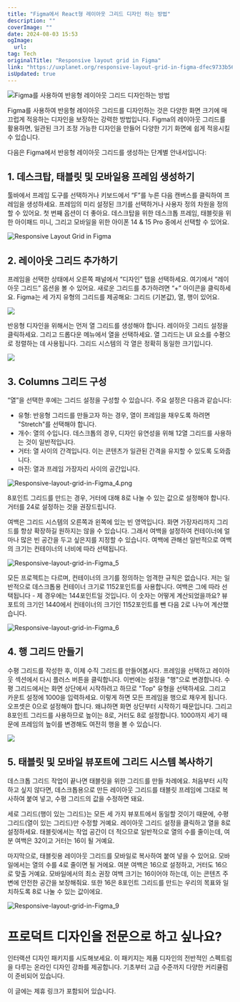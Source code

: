 ```yaml
---
title: "Figma에서 React형 레이아웃 그리드 디자인 하는 방법"
description: ""
coverImage: ""
date: 2024-08-03 15:53
ogImage:
  url:
tag: Tech
originalTitle: "Responsive layout grid in Figma"
link: "https://uxplanet.org/responsive-layout-grid-in-figma-dfec9733b568"
isUpdated: true
---
```


![Figma를 사용하여 반응형 레이아웃 그리드 디자인하는 방법](/assets/img/Responsive-layout-grid-in-Figma_0.png)

Figma를 사용하여 반응형 레이아웃 그리드를 디자인하는 것은 다양한 화면 크기에 매끄럽게 적응하는 디자인을 보장하는 강력한 방법입니다. Figma의 레이아웃 그리드를 활용하면, 일관된 크기 조정 가능한 디자인을 만들어 다양한 기기 화면에 쉽게 적응시킬 수 있습니다.

다음은 Figma에서 반응형 레이아웃 그리드를 생성하는 단계별 안내서입니다:

## 1. 데스크탑, 태블릿 및 모바일용 프레임 생성하기

<!-- seedividend - 사각형 -->

<ins class="adsbygoogle"
     style="display:block"
     data-ad-client="ca-pub-4877378276818686"
     data-ad-slot="1898504329"
     data-ad-format="auto"
     data-full-width-responsive="true"></ins>

<script>
     (adsbygoogle = window.adsbygoogle || []).push({});
</script>

툴바에서 프레임 도구를 선택하거나 키보드에서 “F”를 누른 다음 캔버스를 클릭하여 프레임을 생성하세요. 프레임의 미리 설정된 크기를 선택하거나 사용자 정의 차원을 정의할 수 있어요. 첫 번째 옵션이 더 좋아요. 데스크탑을 위한 데스크톱 프레임, 태블릿을 위한 아이패드 미니, 그리고 모바일을 위한 아이폰 14 & 15 Pro 중에서 선택할 수 있어요.

![Responsive Layout Grid in Figma](/assets/img/Responsive-layout-grid-in-Figma_1.png)

## 2. 레이아웃 그리드 추가하기

프레임을 선택한 상태에서 오른쪽 패널에서 “디자인” 탭을 선택하세요. 여기에서 “레이아웃 그리드” 옵션을 볼 수 있어요. 새로운 그리드를 추가하려면 “+” 아이콘을 클릭하세요. Figma는 세 가지 유형의 그리드를 제공해요: 그리드 (기본값), 열, 행이 있어요.

<!-- seedividend - 사각형 -->

<ins class="adsbygoogle"
     style="display:block"
     data-ad-client="ca-pub-4877378276818686"
     data-ad-slot="1898504329"
     data-ad-format="auto"
     data-full-width-responsive="true"></ins>

<script>
     (adsbygoogle = window.adsbygoogle || []).push({});
</script>

<img src="/assets/img/Responsive-layout-grid-in-Figma_2.png" />

반응형 디자인을 위해서는 먼저 열 그리드를 생성해야 합니다. 레이아웃 그리드 설정을 클릭하세요. 그리고 드롭다운 메뉴에서 열을 선택하세요. 열 그리드는 UI 요소를 수평으로 정렬하는 데 사용됩니다. 그리드 시스템의 각 열은 정확히 동일한 크기입니다.

<img src="/assets/img/Responsive-layout-grid-in-Figma_3.png" />

## 3. Columns 그리드 구성

<!-- seedividend - 사각형 -->

<ins class="adsbygoogle"
     style="display:block"
     data-ad-client="ca-pub-4877378276818686"
     data-ad-slot="1898504329"
     data-ad-format="auto"
     data-full-width-responsive="true"></ins>

<script>
     (adsbygoogle = window.adsbygoogle || []).push({});
</script>

“열”을 선택한 후에는 그리드 설정을 구성할 수 있습니다. 주요 설정은 다음과 같습니다:

- 유형: 반응형 그리드를 만들고자 하는 경우, 열이 프레임을 채우도록 하려면 "Stretch"를 선택해야 합니다.
- 개수: 열의 수입니다. 데스크톱의 경우, 디자인 유연성을 위해 12열 그리드를 사용하는 것이 일반적입니다.
- 거터: 열 사이의 간격입니다. 이는 콘텐츠가 일관된 간격을 유지할 수 있도록 도와줍니다.
- 마진: 열과 프레임 가장자리 사이의 공간입니다.

![Responsive-layout-grid-in-Figma_4.png](/assets/img/Responsive-layout-grid-in-Figma_4.png)

8포인트 그리드를 만드는 경우, 거터에 대해 8로 나눌 수 있는 값으로 설정해야 합니다. 거터를 24로 설정하는 것을 권장드립니다.

<!-- seedividend - 사각형 -->

<ins class="adsbygoogle"
     style="display:block"
     data-ad-client="ca-pub-4877378276818686"
     data-ad-slot="1898504329"
     data-ad-format="auto"
     data-full-width-responsive="true"></ins>

<script>
     (adsbygoogle = window.adsbygoogle || []).push({});
</script>

여백은 그리드 시스템의 오른쪽과 왼쪽에 있는 빈 영역입니다. 화면 가장자리까지 그리드를 항상 확장하길 원하지는 않을 수 있습니다. 그래서 여백을 설정하여 컨테이너에 얼마나 많은 빈 공간을 두고 싶은지를 지정할 수 있습니다. 여백에 관해선 일반적으로 여백의 크기는 컨테이너의 너비에 따라 선택됩니다.

![Responsive-layout-grid-in-Figma_5](/assets/img/Responsive-layout-grid-in-Figma_5.png)

모든 프로젝트는 다르며, 컨테이너의 크기를 정의하는 엄격한 규칙은 없습니다. 저는 일반적으로 데스크톱용 컨테이너 크기로 1152포인트를 사용합니다. 여백은 그에 따라 선택됩니다 - 제 경우에는 144포인트일 것입니다. 이 숫자는 어떻게 계산되었을까요? 뷰포트의 크기인 1440에서 컨테이너의 크기인 1152포인트를 뺀 다음 2로 나누어 계산했습니다.

![Responsive-layout-grid-in-Figma_6](/assets/img/Responsive-layout-grid-in-Figma_6.png)

<!-- seedividend - 사각형 -->

<ins class="adsbygoogle"
     style="display:block"
     data-ad-client="ca-pub-4877378276818686"
     data-ad-slot="1898504329"
     data-ad-format="auto"
     data-full-width-responsive="true"></ins>

<script>
     (adsbygoogle = window.adsbygoogle || []).push({});
</script>

## 4. 행 그리드 만들기

수평 그리드를 작성한 후, 이제 수직 그리드를 만들어봅시다. 프레임을 선택하고 레이아웃 섹션에서 다시 플러스 버튼을 클릭합니다. 이번에는 설정을 "행"으로 변경합니다. 수평 그리드에서는 화면 상단에서 시작하려고 하므로 "Top" 유형을 선택하세요. 그리고 카운트 설정에 1000을 입력하세요. 이렇게 하면 모든 프레임을 행으로 채우게 됩니다. 오프셋은 0으로 설정해야 합니다. 왜냐하면 화면 상단부터 시작하기 때문입니다. 그리고 8포인트 그리드를 사용하므로 높이는 8로, 거터도 8로 설정합니다. 1000까지 세기 때문에 프레임의 높이를 변경해도 여전히 행을 볼 수 있습니다.

<img src="/assets/img/Responsive-layout-grid-in-Figma_7.png" />

## 5. 태블릿 및 모바일 뷰포트에 그리드 시스템 복사하기

<!-- seedividend - 사각형 -->

<ins class="adsbygoogle"
     style="display:block"
     data-ad-client="ca-pub-4877378276818686"
     data-ad-slot="1898504329"
     data-ad-format="auto"
     data-full-width-responsive="true"></ins>

<script>
     (adsbygoogle = window.adsbygoogle || []).push({});
</script>

데스크톱 그리드 작업이 끝나면 태블릿을 위한 그리드를 만들 차례에요. 처음부터 시작하고 싶지 않다면, 데스크톱용으로 만든 레이아웃 그리드를 태블릿 프레임에 그대로 복사하여 붙여 넣고, 수평 그리드의 값을 수정하면 돼요.

세로 그리드(행이 있는 그리드)는 모든 세 가지 뷰포트에서 동일할 것이기 때문에, 수평 그리드(열이 있는 그리드)만 수정할 거예요. 레이아웃 그리드 설정을 클릭하고 열을 8로 설정하세요. 태블릿에서는 작업 공간이 더 적으므로 일반적으로 열의 수를 줄이는데, 여분 여백은 32이고 거터는 16이 될 거예요.

마지막으로, 태블릿용 레이아웃 그리드를 모바일로 복사하여 붙여 넣을 수 있어요. 모바일에서는 열의 수를 4로 줄이면 될 거에요. 여분 여백은 16으로 설정하고, 거터도 16으로 맞출 거예요. 모바일에서의 최소 권장 여백 크기는 16이어야 하는데, 이는 콘텐츠 주변에 안전한 공간을 보장해줘요. 또한 16은 8포인트 그리드를 만드는 우리의 목표와 일치하도록 8로 나눌 수 있는 값이에요.

<!-- seedividend - 사각형 -->

<ins class="adsbygoogle"
     style="display:block"
     data-ad-client="ca-pub-4877378276818686"
     data-ad-slot="1898504329"
     data-ad-format="auto"
     data-full-width-responsive="true"></ins>

<script>
     (adsbygoogle = window.adsbygoogle || []).push({});
</script>

![Responsive-layout-grid-in-Figma_9](/assets/img/Responsive-layout-grid-in-Figma_9.png)

# 프로덕트 디자인을 전문으로 하고 싶나요?

인터랙션 디자인 패키지를 시도해보세요. 이 패키지는 제품 디자인의 전반적인 스펙트럼을 다루는 온라인 디자인 강좌를 제공합니다. 기초부터 고급 수준까지 다양한 커리큘럼이 준비되어 있습니다.

이 글에는 제휴 링크가 포함되어 있습니다.
